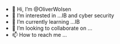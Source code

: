 - 👋 Hi, I’m @OliverWolsen
- 👀 I’m interested in ...IB and cyber security
- 🌱 I’m currently learning ...IB
- 💞️ I’m looking to collaborate on ...
- 📫 How to reach me ...

<!---
OliverWolsen/OliverWolsen is a ✨ special ✨ repository because its `README.md` (this file) appears on your GitHub profile.
You can click the Preview link to take a look at your changes.
--->
